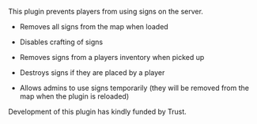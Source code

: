 This plugin prevents players from using signs on the server.


* Removes all signs from the map when loaded
* Disables crafting of signs

* Removes signs from a players inventory when picked up
* Destroys signs if they are placed by a player
* Allows admins to use signs temporarily (they will be removed from the map when the plugin is reloaded)

Development of this plugin has kindly funded by Trust.